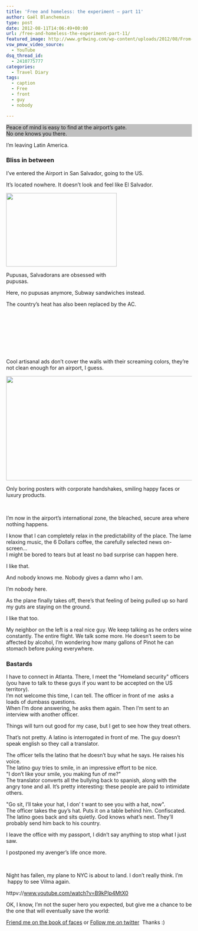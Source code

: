 ```yaml
---
title: 'Free and homeless: the experiment – part 11'
author: Gaël Blanchemain
type: post
date: 2012-08-11T14:06:49+00:00
url: /free-and-homeless-the-experiment-part-11/
featured_image: http://www.gr0wing.com/wp-content/uploads/2012/08/From-plane-at-night-redux.jpg
vsw_pmvw_video_source:
  - YouTube
dsq_thread_id:
  - 2410775777
categories:
  - Travel Diary
tags:
  - caption
  - Free
  - front
  - guy
  - nobody

---
```

<p style="background-color: silver;">
  Peace of mind is easy to find at the airport&#8217;s gate.<br /> No one knows you there.
</p>

I&#8217;m leaving Latin America.

### Bliss in between

I&#8217;ve entered the Airport in San Salvador, going to the US.

It&#8217;s located nowhere. It doesn&#8217;t look and feel like El Salvador.

<div id="attachment_3510" style="width: 310px" class="wp-caption alignleft">
  <img aria-describedby="caption-attachment-3510" class="size-medium wp-image-3510" title="512px-Plain_pupusas_revueltas" src="http://www.gr0wing.com/wp-content/uploads/2012/08/512px-Plain_pupusas_revueltas-300x199.jpeg" alt="" width="300" height="199" srcset="https://www.gr0wing.com/wp-content/uploads/2012/08/512px-Plain_pupusas_revueltas-300x199.jpeg 300w, https://www.gr0wing.com/wp-content/uploads/2012/08/512px-Plain_pupusas_revueltas.jpeg 512w" sizes="(max-width: 300px) 100vw, 300px" />
  
  <p id="caption-attachment-3510" class="wp-caption-text">
    Pupusas, Salvadorans are obsessed with pupusas.
  </p>
</div>

Here, no pupusas anymore, Subway sandwiches instead.<!--more-->

The country&#8217;s heat has also been replaced by the AC.

&nbsp;

&nbsp;

&nbsp;

&nbsp;

Cool artisanal ads don&#8217;t cover the walls with their screaming colors, they&#8217;re not clean enough for an airport, I guess.

<img class="aligncenter size-full wp-image-3511" title="digicell" src="http://www.gr0wing.com/wp-content/uploads/2012/08/digicell.jpg" alt="" width="600" height="282" srcset="https://www.gr0wing.com/wp-content/uploads/2012/08/digicell.jpg 600w, https://www.gr0wing.com/wp-content/uploads/2012/08/digicell-300x141.jpg 300w, https://www.gr0wing.com/wp-content/uploads/2012/08/digicell-588x276.jpg 588w" sizes="(max-width: 600px) 100vw, 600px" /> 

Only boring posters with corporate handshakes, smiling happy faces or luxury products.

&nbsp;

I&#8217;m now in the airport&#8217;s international zone, the bleached, secure area where nothing happens.

I know that I can completely relax in the predictability of the place. The lame relaxing music, the 6 Dollars coffee, the carefully selected news on-screen&#8230;  
I might be bored to tears but at least no bad surprise can happen here.

I like that.

And nobody knows me. Nobody gives a damn who I am.

I&#8217;m nobody here.

As the plane finally takes off, there&#8217;s that feeling of being pulled up so hard my guts are staying on the ground.

I like that too.

My neighbor on the left is a real nice guy. We keep talking as he orders wine constantly. The entire flight. We talk some more. He doesn&#8217;t seem to be affected by alcohol, I&#8217;m wondering how many gallons of Pinot he can stomach before puking everywhere.

### Bastards

I have to connect in Atlanta. There, I meet the "Homeland security" officers (you have to talk to these guys if you want to be accepted on the US territory).  
I&#8217;m not welcome this time, I can tell. The officer in front of me  asks a loads of dumbass questions.  
When I&#8217;m done answering, he asks them again. Then I&#8217;m sent to an interview with another officer.

Things will turn out good for my case, but I get to see how they treat others.

That&#8217;s not pretty. A latino is interrogated in front of me. The guy doesn&#8217;t speak english so they call a translator.

The officer tells the latino that he doesn&#8217;t buy what he says. He raises his voice.  
The latino guy tries to smile, in an impressive effort to be nice.  
"I don&#8217;t like your smile, you making fun of me?"  
The translator converts all the bullying back to spanish, along with the angry tone and all. It&#8217;s pretty interesting: these people are paid to intimidate others.

"Go sit, I&#8217;ll take your hat, I don&#8217; t want to see you with a hat, now".  
The officer takes the guy&#8217;s hat. Puts it on a table behind him. Confiscated.  
The latino goes back and sits quietly. God knows what&#8217;s next. They&#8217;ll probably send him back to his country.

I leave the office with my passport, I didn&#8217;t say anything to stop what I just saw.

I postponed my avenger&#8217;s life once more.

&nbsp;

Night has fallen, my plane to NYC is about to land. I don&#8217;t really think. I&#8217;m  happy to see Vilma again.

httpv://www.youtube.com/watch?v=B9kPIp4MtX0

OK, I know, I&#8217;m not the super hero you expected, but give me a chance to be the one that will eventually save the world:

[Friend me on the book of faces][1] or [Follow me on twitter][2]  Thanks :)

 [1]: https://www.facebook.com/gael.blanchemain
 [2]: https://twitter.com/#!/gaelblanchemain

